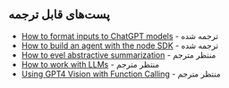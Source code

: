 ## پست‌های قابل ترجمه

- [How to format inputs to ChatGPT models](https://cookbook.openai.com/examples/how_to_format_inputs_to_chatgpt_models) - ترجمه شده
- [How to build an agent with the node SDK](https://cookbook.openai.com/examples/how_to_build_an_agent_with_the_node_sdk) - ترجمه شده
- [How to evel abstractive summarization](https://cookbook.openai.com/examples/evaluation/how_to_eval_abstractive_summarization) - منتظر مترجم
- [How to work with LLMs](https://cookbook.openai.com/articles/how_to_work_with_large_language_models) - منتظر مترجم
- [Using GPT4 Vision with Function Calling](https://cookbook.openai.com/examples/multimodal/using_gpt4_vision_with_function_calling) - منتظر مترجم
